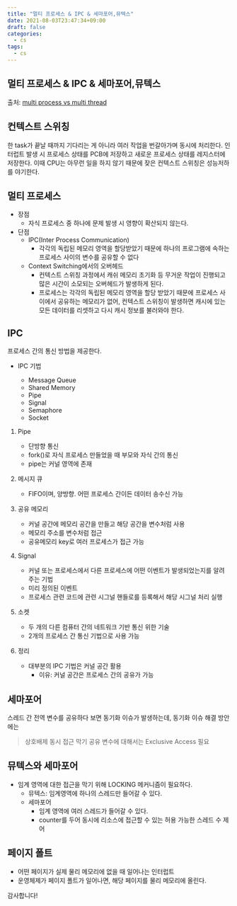```yaml
---
title: "멀티 프로세스 & IPC & 세마포어,뮤텍스"
date: 2021-08-03T23:47:34+09:00
draft: false
categories:
  - cs
tags:
  - cs
---
```



## 멀티 프로세스 & IPC & 세마포어,뮤텍스

출처: [multi process vs multi thread](https://github.com/zhsks528/neulsang/blob/c952892547bc2db5fb7f0cadb3b49096a8d62948/content/blog/multi%20process%20vs%20multi%20thread/index.md)

## 컨텍스트 스위칭

한 task가 끝날 때까지 기다리는 게 아니라 여러 작업을 번갈아가며 동시에 처리한다. 인터럽트 발생 시 프로세스 상태를 PCB에 저장하고 새로운 프로세스 상태를 레지스터에 저장한다. 이때 CPU는 아무런 일을 하지 않기 때문에 잦은 컨텍스트 스위칭은 성능저하를 야기한다.

## 멀티 프로세스

- 장점
  - 자식 프로세스 중 하나에 문제 발생 시 영향이 확산되지 않는다.
- 단점
  - IPC(Inter Process Communication)
    - 각각의 독립된 메모리 영역을 할당받았기 때문에 하나의 프로그램에 속하는 프로세스 사이의 변수를 공유할 수 없다
  - Context Switching에서의 오버헤드
    - 컨텍스트 스위칭 과정에서 캐쉬 메모리 초기화 등 무거운 작업이 진행되고 많은 시간이 소모되는 오버헤드가 발생하게 된다.
    - 프로세스는 각각의 독립된 메모리 영역을 할당 받았기 때문에 프로세스 사이에서 공유하는 메모리가 없어, 컨텍스트 스위칭이 발생하면 캐시에 있는 모든 데이터를 리셋하고 다시 캐시 정보를 불러와야 한다.

## IPC

프로세스 간의 통신 방법을 제공한다.

- IPC 기법

  - Message Queue
  - Shared Memory
  - Pipe
  - Signal
  - Semaphore
  - Socket

1. Pipe

   - 단방향 통신
   - fork()로 자식 프로세스 만들었을 때 부모와 자식 간의 통신
   - pipe는 커널 영역에 존재

2. 메시지 큐

   - FIFO이며, 양방향. 어떤 프로세스 간이든 데이터 송수신 가능

3. 공유 메모리

   - 커널 공간에 메모리 공간을 만들고 해당 공간을 변수처럼 사용
   - 메모리 주소를 변수처럼 접근
   - 공유메모리 key로 여러 프로세스가 접근 가능

4. Signal

   - 커널 또는 프로세스에서 다른 프로세스에 어떤 이벤트가 발생되었는지를 알려주는 기법
   - 미리 정의된 이벤트
   - 프로세스 관련 코드에 관련 시그널 핸들로를 등록해서 해당 시그널 처리 실행

5. 소켓

   - 두 개의 다른 컴퓨터 간의 네트워크 기반 통신 위한 기술
   - 2개의 프로세스 간 통신 기법으로 사용 가능

6. 정리
   - 대부분의 IPC 기법은 커널 공간 활용
     - 이유: 커널 공간은 프로세스 간의 공유가 가능

## 세마포어

스레드 간 전역 변수를 공유하다 보면 동기화 이슈가 발생하는데,
동기화 이슈 해결 방안에는

> 상호배제
> 동시 접근 막기
> 공유 변수에 대해서는 Exclusive Access 필요

## 뮤텍스와 세마포어

- 임계 영역에 대한 접근을 막기 위해 LOCKING 메커니즘이 필요하다.
  - 뮤텍스: 임계영역에 하나의 스레드만 들어갈 수 있다.
  - 세마포어
    - 임계 영역에 여러 스레드가 들어갈 수 있다.
    - counter를 두어 동시에 리소스에 접근할 수 있는 허용 가능한 스레드 수 제어

## 페이지 폴트

- 어떤 페이지가 실제 물리 메모리에 없을 때 일어나는 인터럽트
- 운영체제가 페이지 폴트가 일어나면, 해당 페이지를 물리 메모리에 올린다.

감사합니다!